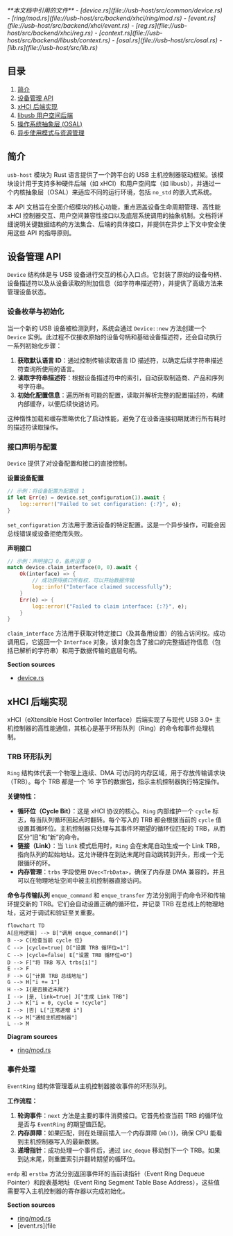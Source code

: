<cite>
**本文档中引用的文件**
- [device.rs](file://usb-host/src/common/device.rs)
- [ring/mod.rs](file://usb-host/src/backend/xhci/ring/mod.rs)
- [event.rs](file://usb-host/src/backend/xhci/event.rs)
- [reg.rs](file://usb-host/src/backend/xhci/reg.rs)
- [context.rs](file://usb-host/src/backend/libusb/context.rs)
- [osal.rs](file://usb-host/src/osal.rs)
- [lib.rs](file://usb-host/src/lib.rs)
</cite>

## 目录
1. [简介](#简介)
2. [设备管理 API](#设备管理-api)
3. [xHCI 后端实现](#xhci-后端实现)
4. [libusb 用户空间后端](#libusb-用户空间后端)
5. [操作系统抽象层 (OSAL)](#操作系统抽象层-osal)
6. [异步使用模式与资源管理](#异步使用模式与资源管理)

## 简介

`usb-host` 模块为 Rust 语言提供了一个跨平台的 USB 主机控制器驱动框架。该模块设计用于支持多种硬件后端（如 xHCI）和用户空间库（如 libusb），并通过一个内核抽象层（OSAL）来适应不同的运行环境，包括 `no_std` 的嵌入式系统。

本 API 文档旨在全面介绍模块的核心功能，重点涵盖设备生命周期管理、高性能 xHCI 控制器交互、用户空间兼容性接口以及底层系统调用的抽象机制。文档将详细说明关键数据结构的方法集合、后端的具体接口，并提供在异步上下文中安全使用这些 API 的指导原则。

## 设备管理 API

`Device` 结构体是与 USB 设备进行交互的核心入口点。它封装了原始的设备句柄、设备描述符以及从设备读取的附加信息（如字符串描述符），并提供了高级方法来管理设备状态。

### 设备枚举与初始化

当一个新的 USB 设备被检测到时，系统会通过 `Device::new` 方法创建一个 `Device` 实例。此过程不仅接收原始的设备句柄和基础设备描述符，还会自动执行一系列初始化步骤：
1.  **获取默认语言 ID**：通过控制传输读取语言 ID 描述符，以确定后续字符串描述符查询所使用的语言。
2.  **读取字符串描述符**：根据设备描述符中的索引，自动获取制造商、产品和序列号字符串。
3.  **初始化配置信息**：遍历所有可能的配置，读取并解析完整的配置描述符，构建内部缓存，以便后续快速访问。

这种惰性加载和缓存策略优化了启动性能，避免了在设备连接初期就进行所有耗时的描述符读取操作。

### 接口声明与配置

`Device` 提供了对设备配置和接口的直接控制。

**设置设备配置**
```rust
// 示例：将设备配置为配置值 1
if let Err(e) = device.set_configuration(1).await {
    log::error!("Failed to set configuration: {:?}", e);
}
```
`set_configuration` 方法用于激活设备的特定配置。这是一个异步操作，可能会因总线错误或设备拒绝而失败。

**声明接口**
```rust
// 示例：声明接口 0，备用设置 0
match device.claim_interface(0, 0).await {
    Ok(interface) => {
        // 成功获得接口所有权，可以开始数据传输
        log::info!("Interface claimed successfully");
    }
    Err(e) => {
        log::error!("Failed to claim interface: {:?}", e);
    }
}
```
`claim_interface` 方法用于获取对特定接口（及其备用设置）的独占访问权。成功调用后，它返回一个 `Interface` 对象，该对象包含了接口的完整描述符信息（包括已解析的字符串）和用于数据传输的底层句柄。

**Section sources**
- [device.rs](file://usb-host/src/common/device.rs#L45-L280)

## xHCI 后端实现

xHCI（eXtensible Host Controller Interface）后端实现了与现代 USB 3.0+ 主机控制器的高性能通信，其核心是基于环形队列（Ring）的命令和事件处理机制。

### TRB 环形队列

`Ring` 结构体代表一个物理上连续、DMA 可访问的内存区域，用于存放传输请求块（TRB）。每个 TRB 都是一个 16 字节的数据包，指示主机控制器执行特定操作。

**关键特性：**
- **循环位（Cycle Bit）**：这是 xHCI 协议的核心。`Ring` 内部维护一个 `cycle` 标志，每当队列循环回起点时翻转。每个写入的 TRB 都会根据当前的 `cycle` 值设置其循环位。主机控制器只处理与其事件环期望的循环位匹配的 TRB，从而区分“旧”和“新”的命令。
- **链接（Link）**：当 `link` 模式启用时，`Ring` 会在末尾自动生成一个 Link TRB，指向队列的起始地址。这允许硬件在到达末尾时自动跳转到开头，形成一个无限循环的环。
- **内存管理**：`trbs` 字段使用 `DVec<TrbData>`，确保了内存是 DMA 兼容的，并且可以在物理地址空间中被主机控制器直接访问。

**命令与传输队列**
`enque_command` 和 `enque_transfer` 方法分别用于向命令环和传输环提交新的 TRB。它们会自动设置正确的循环位，并记录 TRB 在总线上的物理地址，这对于调试和验证至关重要。

```mermaid
flowchart TD
A[应用逻辑] --> B["调用 enque_command()"]
B --> C{检查当前 cycle 位}
C --> |cycle=true| D["设置 TRB 循环位=1"]
C --> |cycle=false| E["设置 TRB 循环位=0"]
D --> F["将 TRB 写入 trbs[i]"]
E --> F
F --> G["计算 TRB 总线地址"]
G --> H["i += 1"]
H --> I{是否接近末尾?}
I --> |是, link=true| J["生成 Link TRB"]
J --> K["i = 0, cycle = !cycle"]
I --> |否| L["正常递增 i"]
K --> M["通知主机控制器"]
L --> M
```

**Diagram sources**
- [ring/mod.rs](file://usb-host/src/backend/xhci/ring/mod.rs#L50-L157)

### 事件处理

`EventRing` 结构体管理着从主机控制器接收事件的环形队列。

**工作流程：**
1.  **轮询事件**：`next` 方法是主要的事件消费接口。它首先检查当前 TRB 的循环位是否与 `EventRing` 的期望值匹配。
2.  **内存屏障**：如果匹配，则在处理前插入一个内存屏障 (`mb()`)，确保 CPU 能看到主机控制器写入的最新数据。
3.  **递增指针**：成功处理一个事件后，通过 `inc_deque` 移动到下一个 TRB。如果到达末尾，则重置索引并翻转期望的循环位。

`erdp` 和 `erstba` 方法分别返回事件环的当前读指针（Event Ring Dequeue Pointer）和段表基地址（Event Ring Segment Table Base Address），这些值需要写入主机控制器的寄存器以完成初始化。

**Section sources**
- [ring/mod.rs](file://usb-host/src/backend/xhci/ring/mod.rs#L50-L157)
- [event.rs](file